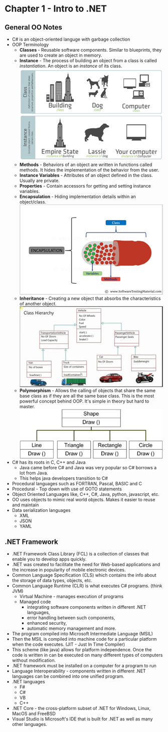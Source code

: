 # Chapter 1 - Intro to .NET ##

## General OO Notes ##

* C# is an object-oriented languge with garbage collection
* OOP Terminology
  * **Classes** - Reusable software components. Similar to blueprints, they are used to create an object in memory.
  * **Instance** - The process of building an object from a class is called *instantiation*. An object is an *instance* of its class.
![Class vs Instance](images/class-instance.png)
  * **Methods** - Behaviors of an object are written in functions called methods. It hides the implementation of the behavior from the user.
  * **Instance Variables** - Attributes of an object defined in the class. Usually are private.
  * **Properties** - Contain accessors for getting and setting instance variables.
  * **Encapsulation** - Hiding implementation details within an object/class. 
![Encapsulation Image](images/Encapsulation.png)
  * **Inheritance** - Creating a new object that absorbs the characteristics of another object.
![Inheritance Image](images/inheritance.jpg)
  * **Polymorphism** - Allows the calling of objects that share the same base class as if they are all the same base class. This is the most powerful concept behind OOP. It's simple in theory but hard to master.
![Polymorphism Image](images/polymorphism.png)
* C# has its roots in C, C++ and Java
  * Java came before C# and Java was very popular so C# borrows a lot from Java.
  * This helps java developers transition to C#
* Procedural languages such as FORTRAN, Pascal, BASIC and C
* Procedural - Top down with use of GOTO statements
* Object Oriented Languages like, C++, C#, Java, python, javascript, etc.
* OO uses objects to mimic real world objects. Makes it easier to reuse and maintain
* Data serialization languages
  * XML
  * JSON
  * YAML

## .NET Framework ##

* .NET Framework Class Library (FCL) is a collection of classes that enable you to develop apps quickly.
* .NET was created to facilitate the need for Web-based applications and the increase in popularity of mobile electronic devices.
* Common Language Specification (CLS) which contains the info about the storage of data types, objects, etc.
* Common Language Runtime (CLR) is what executes C# programs. (think JVM)
  * Virtual Machine - manages execution of programs
  * Managed code
    * integrating software components written in different .NET languages,
    * error handling between such components,
    * enhanced security,
    * automatic memory management and more.
* The program compiled into Microsoft Intermediate Language (MSIL)
* Then the MSIL is compiled into machine code for a particular platform when the code executes. (JIT - Just In Time Compiler)
* This scheme (like java) allows for platform independence. Once the code is written in can be executed on many
different types of computers without modification.
* .NET framework must be installed on a computer for a program to run
* Language Interoperability - components written in different .NET languages can be combined into one unified program.
* .NET languages
  * F#
  * C#
  * VB
  * C++
* .NET Core - the cross-platform subset of .NET for Windows, Linux, MacOS and FreeBSD
* Visual Studio is Microsoft's IDE that is built for .NET as well as many other languages.